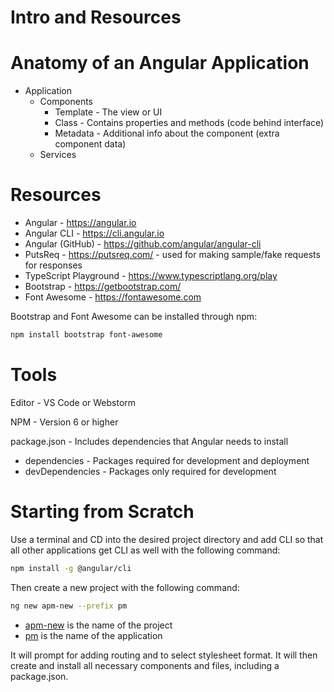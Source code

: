 # **Intro and Resources**

# Anatomy of an Angular Application

- Application
  - Components
    - Template - The view or UI
    - Class - Contains properties and methods (code behind interface)
    - Metadata - Additional info about the component (extra component data)
  - Services

# Resources

- Angular - https://angular.io
- Angular CLI - https://cli.angular.io
- Angular (GitHub) - https://github.com/angular/angular-cli
- PutsReq - https://putsreq.com/ - used for making sample/fake requests for responses
- TypeScript Playground - https://www.typescriptlang.org/play
- Bootstrap - https://getbootstrap.com/
- Font Awesome - https://fontawesome.com

Bootstrap and Font Awesome can be installed through npm:

```bash
npm install bootstrap font-awesome
```

# Tools

Editor - VS Code or Webstorm

NPM - Version 6 or higher

package.json - Includes dependencies that Angular needs to install

- dependencies - Packages required for development and deployment
- devDependencies - Packages only required for development

# Starting from Scratch

Use a terminal and CD into the desired project directory and add CLI so that all other applications get CLI as well with the following command:

```bash
npm install -g @angular/cli
```

Then create a new project with the following command:

```bash
ng new apm-new --prefix pm
```

- <u>apm-new</u> is the name of the project
- <u>pm</u> is the name of the application

It will prompt for adding routing and to select stylesheet format. It will then create and install all necessary components and files, including a package.json.